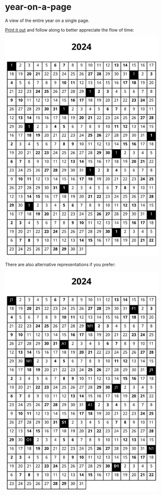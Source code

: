 # year-on-a-page

A view of the entire year on a single page.

[Print it out](renders/2024-default.svg) and follow along to better appreciate the flow of time:

<p align="center">
  <img src="renders/2024-default.svg" />
</p>

There are also alternative representations if you prefer:

<p align="center">
  <img src="renders/2024-month.svg" />
</p>
